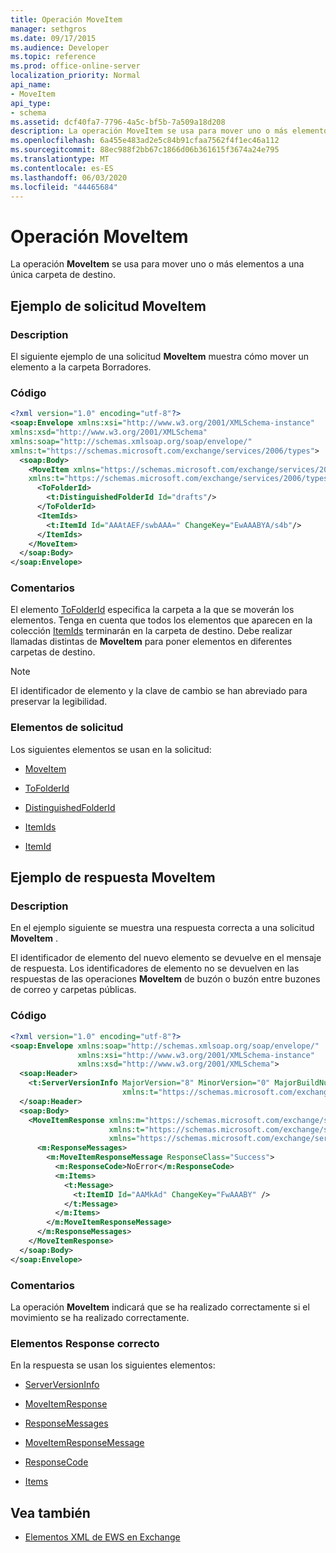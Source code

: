 ```yaml
---
title: Operación MoveItem
manager: sethgros
ms.date: 09/17/2015
ms.audience: Developer
ms.topic: reference
ms.prod: office-online-server
localization_priority: Normal
api_name:
- MoveItem
api_type:
- schema
ms.assetid: dcf40fa7-7796-4a5c-bf5b-7a509a18d208
description: La operación MoveItem se usa para mover uno o más elementos a una única carpeta de destino.
ms.openlocfilehash: 6a455e483ad2e5c84b91cfaa7562f4f1ec46a112
ms.sourcegitcommit: 88ec988f2bb67c1866d06b361615f3674a24e795
ms.translationtype: MT
ms.contentlocale: es-ES
ms.lasthandoff: 06/03/2020
ms.locfileid: "44465684"
---
```

# <a name="moveitem-operation"></a>Operación MoveItem

La operación **MoveItem** se usa para mover uno o más elementos a una única carpeta de destino. 
  
## <a name="moveitem-request-example"></a>Ejemplo de solicitud MoveItem

### <a name="description"></a>Description

El siguiente ejemplo de una solicitud **MoveItem** muestra cómo mover un elemento a la carpeta Borradores. 
  
### <a name="code"></a>Código

```XML
<?xml version="1.0" encoding="utf-8"?>
<soap:Envelope xmlns:xsi="http://www.w3.org/2001/XMLSchema-instance"
xmlns:xsd="http://www.w3.org/2001/XMLSchema"
xmlns:soap="http://schemas.xmlsoap.org/soap/envelope/"
xmlns:t="https://schemas.microsoft.com/exchange/services/2006/types">
  <soap:Body>
    <MoveItem xmlns="https://schemas.microsoft.com/exchange/services/2006/messages"
    xmlns:t="https://schemas.microsoft.com/exchange/services/2006/types">
      <ToFolderId>
        <t:DistinguishedFolderId Id="drafts"/>
      </ToFolderId>
      <ItemIds>
        <t:ItemId Id="AAAtAEF/swbAAA=" ChangeKey="EwAAABYA/s4b"/>
      </ItemIds>
    </MoveItem>
  </soap:Body>
</soap:Envelope>
```

### <a name="comments"></a>Comentarios

El elemento [ToFolderId](tofolderid.md) especifica la carpeta a la que se moverán los elementos. Tenga en cuenta que todos los elementos que aparecen en la colección [ItemIds](itemids.md) terminarán en la carpeta de destino. Debe realizar llamadas distintas de **MoveItem** para poner elementos en diferentes carpetas de destino. 
  
> [!NOTE]
> El identificador de elemento y la clave de cambio se han abreviado para preservar la legibilidad. 
  
### <a name="request-elements"></a>Elementos de solicitud

Los siguientes elementos se usan en la solicitud:
  
- [MoveItem](moveitem.md)
    
- [ToFolderId](tofolderid.md)
    
- [DistinguishedFolderId](distinguishedfolderid.md)
    
- [ItemIds](itemids.md)
    
- [ItemId](itemid.md)
    
## <a name="moveitem-response-example"></a>Ejemplo de respuesta MoveItem

### <a name="description"></a>Description

En el ejemplo siguiente se muestra una respuesta correcta a una solicitud **MoveItem** . 
  
El identificador de elemento del nuevo elemento se devuelve en el mensaje de respuesta. Los identificadores de elemento no se devuelven en las respuestas de las operaciones **MoveItem** de buzón o buzón entre buzones de correo y carpetas públicas. 
  
### <a name="code"></a>Código

```XML
<?xml version="1.0" encoding="utf-8"?>
<soap:Envelope xmlns:soap="http://schemas.xmlsoap.org/soap/envelope/" 
               xmlns:xsi="http://www.w3.org/2001/XMLSchema-instance" 
               xmlns:xsd="http://www.w3.org/2001/XMLSchema">
  <soap:Header>
    <t:ServerVersionInfo MajorVersion="8" MinorVersion="0" MajorBuildNumber="662" MinorBuildNumber="0" 
                         xmlns:t="https://schemas.microsoft.com/exchange/services/2006/types"/>
  </soap:Header>
  <soap:Body>
    <MoveItemResponse xmlns:m="https://schemas.microsoft.com/exchange/services/2006/messages" 
                      xmlns:t="https://schemas.microsoft.com/exchange/services/2006/types" 
                      xmlns="https://schemas.microsoft.com/exchange/services/2006/messages">
      <m:ResponseMessages>
        <m:MoveItemResponseMessage ResponseClass="Success">
          <m:ResponseCode>NoError</m:ResponseCode>
          <m:Items>
            <t:Message>
              <t:ItemID Id="AAMkAd" ChangeKey="FwAAABY" />
            </t:Message>
          </m:Items>
        </m:MoveItemResponseMessage>
      </m:ResponseMessages>
    </MoveItemResponse>
  </soap:Body>
</soap:Envelope>
```

### <a name="comments"></a>Comentarios

La operación **MoveItem** indicará que se ha realizado correctamente si el movimiento se ha realizado correctamente. 
  
### <a name="successful-response-elements"></a>Elementos Response correcto

En la respuesta se usan los siguientes elementos:
  
- [ServerVersionInfo](serverversioninfo.md)
    
- [MoveItemResponse](moveitemresponse.md)
    
- [ResponseMessages](responsemessages.md)
    
- [MoveItemResponseMessage](moveitemresponsemessage.md)
    
- [ResponseCode](responsecode.md)
    
- [Items](items.md)
    
## <a name="see-also"></a>Vea también



- [Elementos XML de EWS en Exchange](ews-xml-elements-in-exchange.md)

